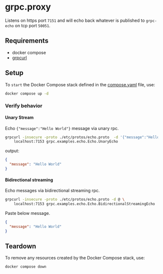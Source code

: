 # grpc.proxy

Listens on https port `7151` and will echo back whatever is published to `grpc-echo` on tcp port `50051`.

## Requirements

- docker compose
- [grpcurl](https://github.com/fullstorydev/grpcurl)

## Setup

To `start` the Docker Compose stack defined in the [compose.yaml](compose.yaml) file, use:

```bash
docker compose up -d
```

### Verify behavior

#### Unary Stream

Echo `{"message":"Hello World"}` message via unary rpc.

```bash
grpcurl -insecure -proto ./etc/protos/echo.proto  -d '{"message":"Hello World"}' \
    localhost:7153 grpc.examples.echo.Echo.UnaryEcho
```

output:

```json
{
  "message": "Hello World"
}
```

#### Bidirectional streaming

Echo messages via bidirectional streaming rpc.

```bash
grpcurl -insecure -proto ./etc/protos/echo.proto -d @ \
    localhost:7153 grpc.examples.echo.Echo.BidirectionalStreamingEcho
```

Paste below message.

```json
{
  "message": "Hello World"
}
```

## Teardown

To remove any resources created by the Docker Compose stack, use:

```bash
docker compose down
```
